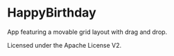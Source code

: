 HappyBirthday
=============

App featuring a movable grid layout with drag and drop.

Licensed under the Apache License V2.
